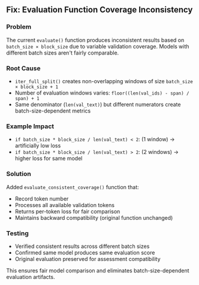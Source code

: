 ## Fix: Evaluation Function Coverage Inconsistency

### Problem
The current `evaluate()` function produces inconsistent results based on `batch_size × block_size` due to variable validation coverage. Models with different batch sizes aren't fairly comparable.

### Root Cause
- `iter_full_split()` creates non-overlapping windows of size `batch_size × block_size + 1`
- Number of evaluation windows varies: `floor((len(val_ids) - span) / span) + 1`
- Same denominator (`len(val_text)`) but different numerators create batch-size-dependent metrics

### Example Impact
- `if batch_size * block_size / len(val_text) < 2`: (1 window) → artificially low loss
- `if batch_size * block_size / len(val_text) > 2`: (2 windows) → higher loss for same model

### Solution
Added `evaluate_consistent_coverage()` function that:
- Record token number
- Processes all available validation tokens
- Returns per-token loss for fair comparison
- Maintains backward compatibility (original function unchanged)

### Testing
- Verified consistent results across different batch sizes
- Confirmed same model produces same evaluation score
- Original evaluation preserved for assessment compatibility

This ensures fair model comparison and eliminates batch-size-dependent evaluation artifacts.